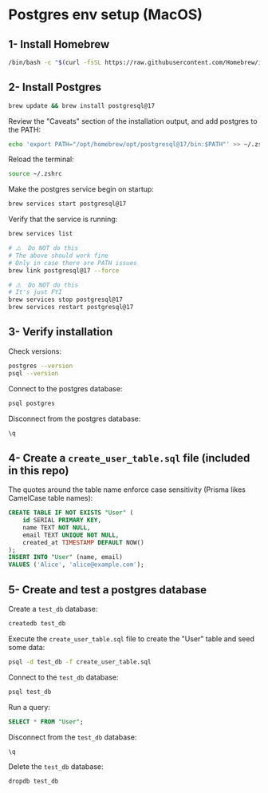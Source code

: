 # Postgres env setup (MacOS)

## 1- Install Homebrew

```bash
/bin/bash -c "$(curl -fsSL https://raw.githubusercontent.com/Homebrew/install/HEAD/install.sh)"
```

## 2- Install Postgres

```bash
brew update && brew install postgresql@17
```

Review the "Caveats" section of the installation output, and add postgres to the PATH:

```bash
echo 'export PATH="/opt/homebrew/opt/postgresql@17/bin:$PATH"' >> ~/.zshrc
```

Reload the terminal:

```bash
source ~/.zshrc
```

Make the postgres service begin on startup:

```bash
brew services start postgresql@17
```

Verify that the service is running:

```bash
brew services list
```

```bash
# ⚠️  Do NOT do this
# The above should work fine
# Only in case there are PATH issues
brew link postgresql@17 --force
```

```bash
# ⚠️  Do NOT do this
# It's just FYI
brew services stop postgresql@17
brew services restart postgresql@17
```

## 3- Verify installation

Check versions:

```bash
postgres --version
psql --version
```

Connect to the postgres database:

```bash
psql postgres
```

Disconnect from the postgres database:

```sql
\q
```

## 4- Create a `create_user_table.sql` file (included in this repo)

The quotes around the table name enforce case sensitivity (Prisma likes CamelCase table names):

```sql
CREATE TABLE IF NOT EXISTS "User" (
    id SERIAL PRIMARY KEY,
    name TEXT NOT NULL,
    email TEXT UNIQUE NOT NULL,
    created_at TIMESTAMP DEFAULT NOW()
);
INSERT INTO "User" (name, email)
VALUES ('Alice', 'alice@example.com');
```

## 5- Create and test a postgres database

Create a `test_db` database:

```bash
createdb test_db
```

Execute the `create_user_table.sql` file to create the "User" table and seed some data:

```bash
psql -d test_db -f create_user_table.sql
```

Connect to the `test_db` database:

```bash
psql test_db
```

Run a query:

```sql
SELECT * FROM "User";
```

Disconnect from the `test_db` database:

```sql
\q
```

Delete the `test_db` database:

```bash
dropdb test_db
```
